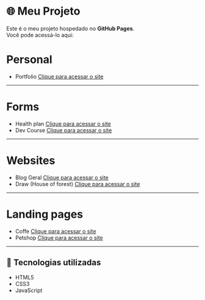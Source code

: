 # 🌐 Meu Projeto

Este é o meu projeto hospedado no **GitHub Pages**.  
Você pode acessá-lo aqui:  

# Personal
- Portfolio [Clique para acessar o site](https://ErickNoovi.github.io/Repository/Portfolio/index.html)

---

# Forms 
- Health plan [Clique para acessar o site](https://ErickNoovi.github.io/Repository/Projects/Forms/Health%20plan/index.html)
- Dev Course [Clique para acessar o site](https://ericknoovi.github.io/Repository/Projects/Forms/Developer%20course%20registration)

---

# Websites
- Blog Geral [Clique para acessar o site](https://ErickNoovi.github.io/Repository/Projects/Web/Blogs/Blog%20geral/index.html)
- Draw (House of forest) [Clique para acessar o site](https://ErickNoovi.github.io/Repository/Projects/Web/Draw/House%20of%20forest/index.html)

---

# Landing pages
- Coffe [Clique para acessar o site](https://ErickNoovi.github.io/Repository/Projects/Web/LANDING%20PAGE/Coffe/index.html)
- Petshop [Clique para acessar o site](https://ErickNoovi.github.io/Repository/Projects/Web/LANDING%20PAGE/Petshop/index.html)

---

## 🚀 Tecnologias utilizadas
- HTML5
- CSS3
- JavaScript